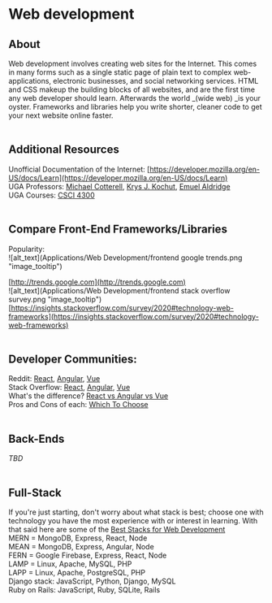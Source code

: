 # Web development

## About
Web development involves creating web sites for the Internet. This comes in many forms such as a single static page of plain text to complex web-applications, electronic businesses, and social networking services. HTML and CSS makeup the building blocks of all websites, and are the first time any web developer should learn. Afterwards the world _(wide web) _is your oyster. Frameworks and libraries help you write shorter, cleaner code to get your next website online faster.</br></br>


## Additional Resources
Unofficial Documentation of the Internet: [https://developer.mozilla.org/en-US/docs/Learn](https://developer.mozilla.org/en-US/docs/Learn) </br>
UGA Professors: [Michael Cotterell](https://cs.uga.edu/directory/people/michael-e-cotterell), [Krys J. Kochut](http://cobweb.cs.uga.edu/~kochut/), [Emuel Aldridge](https://grady.uga.edu/faculty/emuel-aldridge/) </br>
UGA Courses: [CSCI 4300](http://www.bulletin.uga.edu/CoursesHome.aspx?cid=13776) </br></br>

## Compare Front-End Frameworks/Libraries
Popularity:</br>
![alt_text](Applications/Web Development/frontend google trends.png "image_tooltip")


[http://trends.google.com](http://trends.google.com) </br>
![alt_text](Applications/Web Development/frontend stack overflow survey.png "image_tooltip")
[https://insights.stackoverflow.com/survey/2020#technology-web-frameworks](https://insights.stackoverflow.com/survey/2020#technology-web-frameworks) </br></br>

## Developer Communities:
Reddit: [React](https://www.reddit.com/r/reactjs/), [Angular](https://www.reddit.com/r/Angular2/), [Vue](https://www.reddit.com/r/vuejs/)</br>
Stack Overflow: [React](https://stackoverflow.com/questions/tagged/reactjs), [Angular](https://stackoverflow.com/questions/tagged/angular), [Vue](https://stackoverflow.com/questions/tagged/vuejs)</br>
What's the difference? [React vs Angular vs Vue](https://www.codeinwp.com/blog/angular-vs-vue-vs-react/) </br>
Pros and Cons of each: [Which To Choose](https://medium.com/techmagic/reactjs-vs-angular5-vs-vue-js-what-to-choose-in-2018-b91e028fa91d) </br></br>

## Back-Ends
_TBD_</br></br>


## Full-Stack
If you're just starting, don't worry about what stack is best; choose one with technology you have the most experience with or interest in learning.
With that said here are some of the [Best Stacks for Web Development](https://medium.com/@systango/best-stacks-for-web-development-991f91b7f99c) </br>
MERN = MongoDB, Express, React, Node</br>
MEAN = MongoDB, Express, Angular, Node</br>
FERN = Google Firebase, Express, React, Node</br>
LAMP = Linux, Apache, MySQL, PHP</br>
LAPP = Linux, Apache, PostgreSQL, PHP</br>
Django stack: JavaScript, Python, Django, MySQL</br>
Ruby on Rails: JavaScript, Ruby, SQLite, Rails</br>

